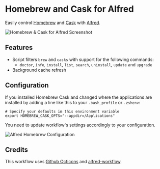 Homebrew and Cask for Alfred
=========

Easily control [Homebrew](https://brew.sh) and [Cask](https://brew.sh) with [Alfred](http://www.alfredapp.com).

![Homebrew & Cask for Alfred Screenshot](https://raw.github.com/fniephaus/alfred-homebrew/master/screenshot.gif)


## Features

- Script filters ```brew``` and ```casks``` with support for the following commands:
    - ```doctor```, ```info```, ```install```, ```list```, ```search```, ```uninstall```, ```update``` and ```upgrade```
- Background cache refresh


## Configuration

If you installed Homebrew Cask and changed where the applications are installed by adding a line like this to your `.bash_profile` or `.zshenv`:

```shell
# Specify your defaults in this environment variable
export HOMEBREW_CASK_OPTS="--appdir=/Applications"
```

You need to update workflow's settings accordingly to your configuration.

![Alfred Homebrew Configuration](https://raw.githubusercontent.com/fniephaus/alfred-homebrew/master/cask-config.png)

## Credits

This workflow uses [Github Octicons](https://github.com/github/octicons/) and [alfred-workflow](https://github.com/deanishe/alfred-workflow).
